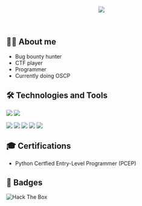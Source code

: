 <h1 align="center">
    <img src="https://fontmeme.com/temporary/98e86171bc28b7dd6f4e6386889f9029.png">
  </a>
</h1>

</br>

## 👨‍💻 About me
- Bug bounty hunter 
- CTF player
- Programmer
- Currently doing OSCP

## 🛠️ Technologies and Tools
<image src="https://img.shields.io/badge/Python-3776AB?style=for-the-badge&logo=python&logoColor=black"> <image src="https://img.shields.io/badge/bash-4D4D4D?style=for-the-badge&logo=windows%20terminal&logoColor=white">

<image src="https://img.shields.io/badge/Windows-0078D6?style=for-the-badge&logo=windows&logoColor=white"> <image src="https://img.shields.io/badge/Debian-A81D33?style=for-the-badge&logo=debian&logoColor=white"> <image src="https://img.shields.io/badge/Kali_Linux-557C94?style=for-the-badge&logo=kali-linux&logoColor=white"> <image src="https://img.shields.io/badge/VIM-%2311AB00.svg?&style=for-the-badge&logo=vim&logoColor=white"> <image src="https://img.shields.io/badge/sublime_text-%23575757.svg?&style=for-the-badge&logo=sublime-text&logoColor=important">


## 🎓 Certifications 
- Python Certfied Entry-Level Programmer (PCEP)
  
## 📛 Badges 
<image src="https://tryhackme.com/img/badges/wireshark.svg" alt="Hack The Box" style="max-width: 480px"> <br>
